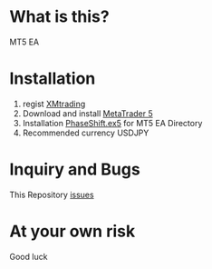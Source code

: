 # What is this?

MT5 EA

# Installation

1. regist <a href="https://clicks.affstrack.com/c?c=574014&l=ja&p=0">XMtrading</a>
1. Download and install <a href="https://clicks.affstrack.com/c?c=574014&p=4">MetaTrader 5</a>
1. Installation [PhaseShift.ex5](PhaseShift.ex5) for MT5 EA Directory
1. Recommended currency USDJPY

# Inquiry and Bugs

This Repository <a href="https://github.com/kiyomasa-sato-0519/PhaseShift/issues">issues</a>

# At your own risk

Good luck
